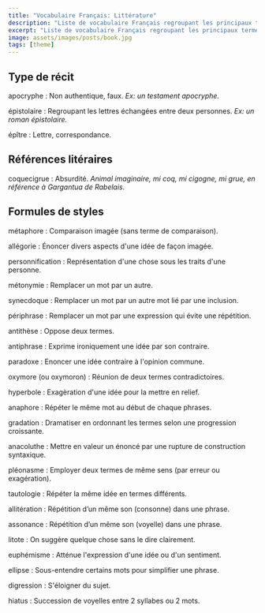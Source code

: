 ```yaml
---
title: "Vocabulaire Français: Littérature"
description: "Liste de vocabulaire Français regroupant les principaux termes utilisés en littérature."
excerpt: "Liste de vocabulaire Français regroupant les principaux termes utilisés en littérature."
image: assets/images/posts/book.jpg
tags: [theme]
---
```


## Type de récit

apocryphe
: Non authentique, faux.
*Ex: un testament apocryphe.*

épistolaire
: Regroupant les lettres échangées entre deux personnes.
*Ex: un roman épistolaire.*

épître
: Lettre, correspondance.


## Références litéraires

coquecigrue
: Absurdité.
*Animal imaginaire, mi coq, mi cigogne, mi grue, en référence à Gargantua de Rabelais.*


## Formules de styles

métaphore
: Comparaison imagée (sans terme de comparaison).

allégorie
: Énoncer divers aspects d'une idée de façon imagée.

personnification
: Représentation d'une chose sous les traits d'une personne.

métonymie
: Remplacer un mot par un autre.

synecdoque
: Remplacer un mot par un autre mot lié par une inclusion.

périphrase
: Remplacer un mot par une expression qui évite une répétition.

antithèse
: Oppose deux termes.

antiphrase
: Exprime ironiquement une idée par son contraire.

paradoxe
: Enoncer une idée contraire à l'opinion commune.

oxymore (ou oxymoron)
: Réunion de deux termes contradictoires.

hyperbole
: Exagèration d'une idée pour la mettre en relief.

anaphore
: Répéter le même mot au début de chaque phrases.

gradation
: Dramatiser en ordonnant les termes selon une progression croissante.

anacoluthe
: Mettre en valeur un énoncé par une rupture de construction syntaxique.

pléonasme
: Employer deux termes de même sens (par erreur ou exagération).

tautologie
: Répéter la même idée en termes différents.

allitération
: Répétition d’un même son (consonne) dans une phrase.

assonance
: Répétition d’un même son (voyelle) dans une phrase.

litote
: On suggère quelque chose sans le dire clairement.

euphémisme
: Atténue l'expression d'une idée ou d'un sentiment.

ellipse
: Sous-entendre certains mots pour simplifier une phrase.

digression
: S'éloigner du sujet.

hiatus
: Succession de voyelles entre 2 syllabes ou 2 mots.
